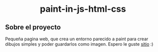 <h1 align="center"> paint-in-js-html-css </h1>

## Sobre el proyecto
Pequeña pagina web, que crea un entorno parecido a paint para crear dibujos simples y poder guardarlos como imagen. Espero le guste [sitio](https://marcossic.github.io/paint-in-js-html-css/) :)
